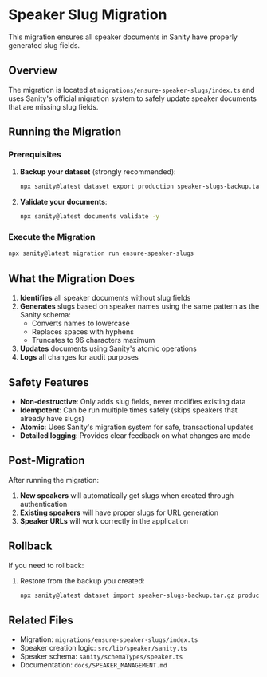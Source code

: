 # Speaker Slug Migration

This migration ensures all speaker documents in Sanity have properly generated slug fields.

## Overview

The migration is located at `migrations/ensure-speaker-slugs/index.ts` and uses Sanity's official migration system to safely update speaker documents that are missing slug fields.

## Running the Migration

### Prerequisites

1. **Backup your dataset** (strongly recommended):

   ```bash
   npx sanity@latest dataset export production speaker-slugs-backup.tar.gz
   ```

2. **Validate your documents**:

   ```bash
   npx sanity@latest documents validate -y
   ```

### Execute the Migration

```bash
npx sanity@latest migration run ensure-speaker-slugs
```

## What the Migration Does

1. **Identifies** all speaker documents without slug fields
2. **Generates** slugs based on speaker names using the same pattern as the Sanity schema:
   - Converts names to lowercase
   - Replaces spaces with hyphens
   - Truncates to 96 characters maximum
3. **Updates** documents using Sanity's atomic operations
4. **Logs** all changes for audit purposes

## Safety Features

- **Non-destructive**: Only adds slug fields, never modifies existing data
- **Idempotent**: Can be run multiple times safely (skips speakers that already have slugs)
- **Atomic**: Uses Sanity's migration system for safe, transactional updates
- **Detailed logging**: Provides clear feedback on what changes are made

## Post-Migration

After running the migration:

1. **New speakers** will automatically get slugs when created through authentication
2. **Existing speakers** will have proper slugs for URL generation
3. **Speaker URLs** will work correctly in the application

## Rollback

If you need to rollback:

1. Restore from the backup you created:

   ```bash
   npx sanity@latest dataset import speaker-slugs-backup.tar.gz production --replace
   ```

## Related Files

- Migration: `migrations/ensure-speaker-slugs/index.ts`
- Speaker creation logic: `src/lib/speaker/sanity.ts`
- Speaker schema: `sanity/schemaTypes/speaker.ts`
- Documentation: `docs/SPEAKER_MANAGEMENT.md`
